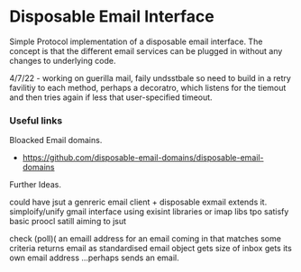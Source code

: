 # Disposable Email Interface

Simple Protocol implementation of a disposable email interface.  The concept is that the different email services can be plugged in without any changes to underlying code.


4/7/22 - working on guerilla mail, faily undsstbale so need to build in a retry favilitiy to each method, perhaps a decoratro, which listens for the tiemout and then tries again if less that user-specified timeout.

### Useful links
Bloacked Email domains.
* https://github.com/disposable-email-domains/disposable-email-domains



Further Ideas.

could have jsut a genreric email client + disposable exmail extends it.
simploify/unify gmail interface using exisint libraries or imap libs
tpo satisfy basic proocl satill aiming to jsut

check (poll)( an emaill address for an email coming in that matches some criteria
returns email as standardised email object
gets size of inbox
gets its own email address
...perhaps sends an email. 